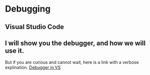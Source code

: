 # Debugging

## Visual Studio Code

## I will show you the debugger, and how we will use it.

But if you are curious and cannot wait, here is a link with a verbose explination.
[Debugger in VS](https://docs.microsoft.com/en-us/visualstudio/debugger/debugger-feature-tour?view=vs-2019)
